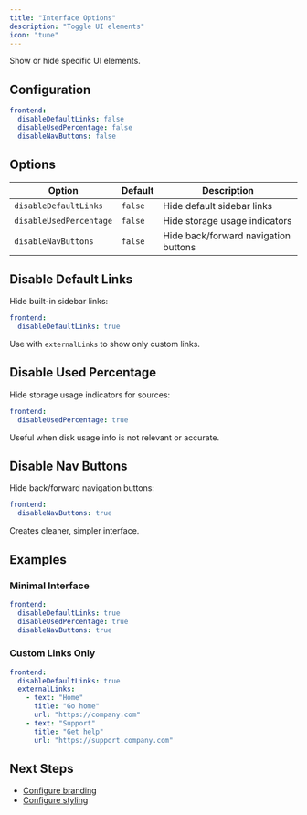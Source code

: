 ```yaml
---
title: "Interface Options"
description: "Toggle UI elements"
icon: "tune"
---
```


Show or hide specific UI elements.

## Configuration

```yaml
frontend:
  disableDefaultLinks: false
  disableUsedPercentage: false
  disableNavButtons: false
```

## Options

| Option | Default | Description |
|--------|---------|-------------|
| `disableDefaultLinks` | `false` | Hide default sidebar links |
| `disableUsedPercentage` | `false` | Hide storage usage indicators |
| `disableNavButtons` | `false` | Hide back/forward navigation buttons |

## Disable Default Links

Hide built-in sidebar links:

```yaml
frontend:
  disableDefaultLinks: true
```

Use with `externalLinks` to show only custom links.

## Disable Used Percentage

Hide storage usage indicators for sources:

```yaml
frontend:
  disableUsedPercentage: true
```

Useful when disk usage info is not relevant or accurate.

## Disable Nav Buttons

Hide back/forward navigation buttons:

```yaml
frontend:
  disableNavButtons: true
```

Creates cleaner, simpler interface.

## Examples

### Minimal Interface

```yaml
frontend:
  disableDefaultLinks: true
  disableUsedPercentage: true
  disableNavButtons: true
```

### Custom Links Only

```yaml
frontend:
  disableDefaultLinks: true
  externalLinks:
    - text: "Home"
      title: "Go home"
      url: "https://company.com"
    - text: "Support"
      title: "Get help"
      url: "https://support.company.com"
```

## Next Steps

- [Configure branding](/docs/configuration/frontend/branding/)
- [Configure styling](/docs/configuration/frontend/styling/)

